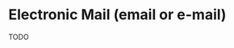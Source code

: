 # Electronic Mail (email or e-mail)

TODO

<!--
https://hunter.io/blog/how-to-find-someones-email-address/#1-use-an-email-lookup-tool
-->
